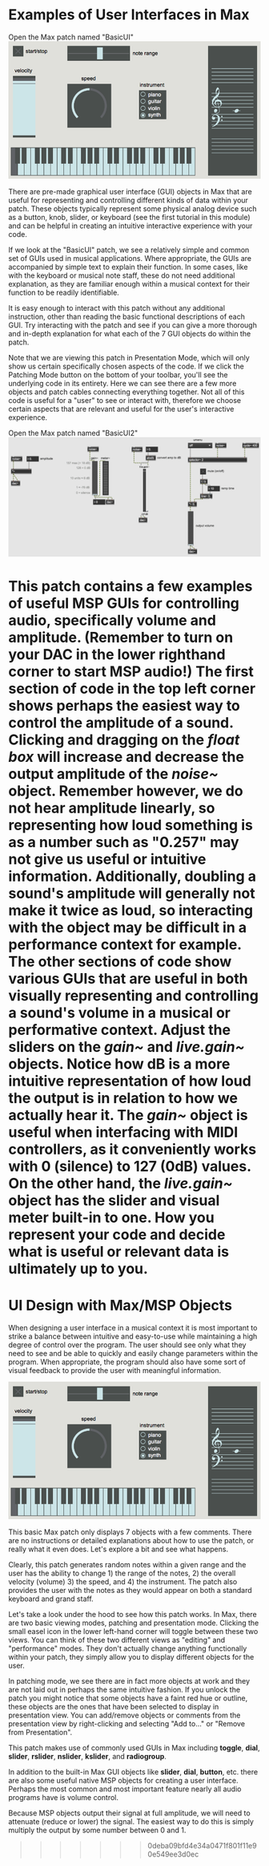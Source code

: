 
Examples of User Interfaces in Max
==================================


Open the Max patch named "BasicUI"
<img src="BasicUI.png">

There are pre-made graphical user interface (GUI) objects in Max that are useful for representing and controlling different kinds of data within your patch. These objects typically represent some physical analog device such as a button, knob, slider, or keyboard (see the first tutorial in this module) and can be helpful in creating an intuitive interactive experience with your code.

If we look at the "BasicUI" patch, we see a relatively simple and common set of GUIs used in musical applications. Where appropriate, the GUIs are accompanied by simple text to explain their function. In some cases, like with the keyboard or musical note staff, these do not need additional explanation, as they are familiar enough within a musical context for their function to be readily identifiable.

It is easy enough to interact with this patch without any additional instruction, other than reading the basic functional descriptions of each GUI. Try interacting with the patch and see if you can give a more thorough and in-depth explanation for what each of the 7 GUI objects do within the patch.

Note that we are viewing this patch in Presentation Mode, which will only show us certain specifically chosen aspects of the code. If we click the Patching Mode button on the bottom of your toolbar, you'll see the underlying code in its entirety. Here we can see there are a few more objects and patch cables connecting everything together. Not all of this code is useful for a "user" to see or interact with, therefore we choose certain aspects that are relevant and useful for the user's interactive experience.

Open the Max patch named "BasicUI2"
<img src="BasicUI2.png">

This patch contains a few examples of useful MSP GUIs for controlling audio, specifically volume and amplitude. (Remember to turn on your DAC in the lower righthand corner to start MSP audio!) The first section of code in the top left corner shows perhaps the easiest way to control the amplitude of a sound. Clicking and dragging on the *float box* will increase and decrease the output amplitude of the *noise~* object. Remember however, we do not hear amplitude linearly, so representing how loud something is as a number such as "0.257" may not give us useful or intuitive information. Additionally, doubling a sound's amplitude will generally not make it twice as loud, so interacting with the object may be difficult in a performance context for example. The other sections of code show various GUIs that are useful in both visually representing and controlling a sound's volume in a musical or performative context. Adjust the sliders on the *gain~* and *live.gain~* objects. Notice how dB is a more intuitive representation of how loud the output is in relation to how we actually hear it. The *gain~* object is useful when interfacing with MIDI controllers, as it conveniently works with 0 (silence) to 127 (0dB) values. On the other hand, the *live.gain~* object has the slider and visual meter built-in to one. How you represent your code and decide what is useful or relevant data is ultimately up to you.
=======
UI Design with Max/MSP Objects
==============================

When designing a user interface in a musical context it is most important to strike a balance between intuitive and easy-to-use while maintaining a high degree of control over the program. The user should see only what they need to see and be able to quickly and easily change parameters within the program. When appropriate, the program should also have some sort of visual feedback to provide the user with meaningful information.

<img src="basicUI.png">

This basic Max patch only displays 7 objects with a few comments. There are no instructions or detailed explanations about how to use the patch, or really what it even does. Let's explore a bit and see what happens.

Clearly, this patch generates random notes within a given range and the user has the ability to change 1) the range of the notes, 2) the overall velocity (volume) 3) the speed, and 4) the instrument. The patch also provides the user with the notes as they would appear on both a standard keyboard and grand staff.

Let's take a look under the hood to see how this patch works. In Max, there are two basic viewing modes, patching and presentation mode. Clicking the small easel icon in the lower left-hand corner will toggle between these two views. You can think of these two different views as "editing" and "performance" modes. They don't actually change anything functionally within your patch, they simply allow you to display different objects for the user.

In patching mode, we see there are in fact more objects at work and they are not laid out in perhaps the same intuitive fashion. If you unlock the patch you might notice that some objects have a faint red hue or outline, these objects are the ones that have been selected to display in presentation view.  You can add/remove objects or comments from the presentation view by right-clicking and selecting "Add to..." or "Remove from Presentation".

 This patch makes use of commonly used GUIs in Max including **toggle**, **dial**, **slider**, **rslider**, **nslider**, **kslider**, and **radiogroup**.




In addition to the built-in Max GUI objects like **slider**, **dial**, **button**, etc. there are also some useful native MSP objects for creating a user interface. Perhaps the most common and most important feature nearly all audio programs have is volume control.

Because MSP objects output their signal at full amplitude, we will need to attenuate (reduce or lower) the signal. The easiest way to do this is simply multiply the output by some number between 0 and 1.
>>>>>>> 0deba09bfd4e34a0471f801f11e90e549ee3d0ec
